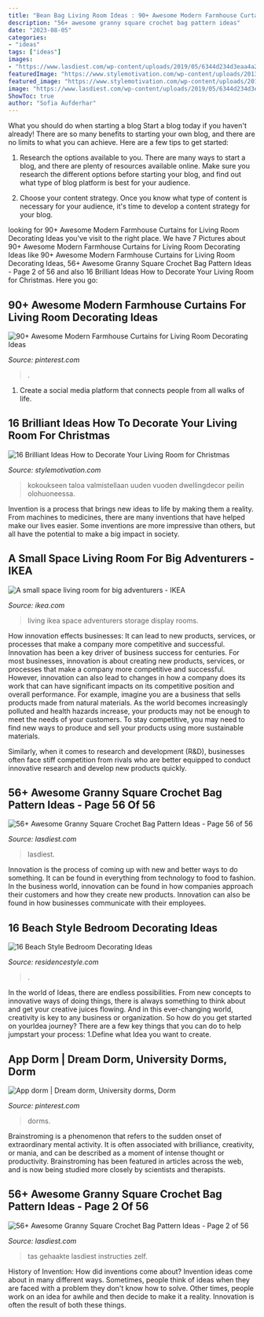 ```yaml
---
title: "Bean Bag Living Room Ideas : 90+ Awesome Modern Farmhouse Curtains For Living Room Decorating Ideas"
description: "56+ awesome granny square crochet bag pattern ideas"
date: "2023-08-05"
categories:
- "ideas"
tags: ["ideas"]
images:
- "https://www.lasdiest.com/wp-content/uploads/2019/05/6344d234d3eaa4a2a026df73305274f2-granny-granny-granny-square-bag-e1557536475333.jpg"
featuredImage: "https://www.stylemotivation.com/wp-content/uploads/2013/11/20-Brilliant-Ideas-How-to-Decorate-Your-Living-Room-for-Christmas-18.jpg"
featured_image: "https://www.stylemotivation.com/wp-content/uploads/2013/11/20-Brilliant-Ideas-How-to-Decorate-Your-Living-Room-for-Christmas-18.jpg"
image: "https://www.lasdiest.com/wp-content/uploads/2019/05/6344d234d3eaa4a2a026df73305274f2-granny-granny-granny-square-bag-e1557536475333.jpg"
ShowToc: true
author: "Sofia Aufderhar"
---
```



What you should do when starting a blog
Start a blog today if you haven't already! There are so many benefits to starting your own blog, and there are no limits to what you can achieve. Here are a few tips to get started:
1. Research the options available to you. There are many ways to start a blog, and there are plenty of resources available online. Make sure you research the different options before starting your blog, and find out what type of blog platform is best for your audience.

2. Choose your content strategy. Once you know what type of content is necessary for your audience, it's time to develop a content strategy for your blog.

	

		
looking for 90+ Awesome Modern Farmhouse Curtains for Living Room Decorating Ideas you've visit to the right place. We have 7 Pictures about 90+ Awesome Modern Farmhouse Curtains for Living Room Decorating Ideas like 90+ Awesome Modern Farmhouse Curtains for Living Room Decorating Ideas, 56+ Awesome Granny Square Crochet Bag Pattern Ideas - Page 2 of 56 and also 16 Brilliant Ideas How to Decorate Your Living Room for Christmas. Here you go:
		
    
## 90+ Awesome Modern Farmhouse Curtains For Living Room Decorating Ideas

<img loading=lazy src="https://i.pinimg.com/736x/1d/9e/95/1d9e9538068ca453e0a686ee01dd97f9.jpg" onerror="this.onerror=null;this.src='https://tse4.mm.bing.net/th?id=OIP.N6lvBL2hmOdrWz7PjdliRQHaLL&amp;pid=15.1';" alt="90+ Awesome Modern Farmhouse Curtains for Living Room Decorating Ideas">

_Source: pinterest.com_

>. 

	

1. Create a social media platform that connects people from all walks of life. 

    
## 16 Brilliant Ideas How To Decorate Your Living Room For Christmas

<img loading=lazy src="https://www.stylemotivation.com/wp-content/uploads/2013/11/20-Brilliant-Ideas-How-to-Decorate-Your-Living-Room-for-Christmas-18.jpg" onerror="this.onerror=null;this.src='https://tse4.mm.bing.net/th?id=OIP.CGMj2dNxGFbflqzd5eKXnwHaLI&amp;pid=15.1';" alt="16 Brilliant Ideas How to Decorate Your Living Room for Christmas">

_Source: stylemotivation.com_

>kokoukseen taloa valmistellaan uuden vuoden dwellingdecor peilin olohuoneessa. 

	

Invention is a process that brings new ideas to life by making them a reality. From machines to medicines, there are many inventions that have helped make our lives easier. Some inventions are more impressive than others, but all have the potential to make a big impact in society.

    
## A Small Space Living Room For Big Adventurers - IKEA

<img loading=lazy src="https://www.ikea.com/images/barkhyttan-black-glass-display-boxes-and-grey-havsta-storage-2222963c01e1232a7595a5a6efd1bd88.jpg?f=xxxl" onerror="this.onerror=null;this.src='https://tse4.mm.bing.net/th?id=OIP.o636gf9JXiwtV9uH470wOwHaHa&amp;pid=15.1';" alt="A small space living room for big adventurers - IKEA">

_Source: ikea.com_

>living ikea space adventurers storage display rooms. 

	

How innovation effects businesses: It can lead to new products, services, or processes that make a company more competitive and successful.
Innovation has been a key driver of business success for centuries. For most businesses, innovation is about creating new products, services, or processes that make a company more competitive and successful. However, innovation can also lead to changes in how a company does its work that can have significant impacts on its competitive position and overall performance.
For example, imagine you are a business that sells products made from natural materials. As the world becomes increasingly polluted and health hazards increase, your products may not be enough to meet the needs of your customers. To stay competitive, you may need to find new ways to produce and sell your products using more sustainable materials.

Similarly, when it comes to research and development (R&D), businesses often face stiff competition from rivals who are better equipped to conduct innovative research and develop new products quickly.

    
## 56+ Awesome Granny Square Crochet Bag Pattern Ideas - Page 56 Of 56

<img loading=lazy src="https://www.lasdiest.com/wp-content/uploads/2019/05/6344d234d3eaa4a2a026df73305274f2-granny-granny-granny-square-bag-e1557536475333.jpg" onerror="this.onerror=null;this.src='https://tse3.mm.bing.net/th?id=OIP.1TyW-XDn35rbSfCEvCLsXgAAAA&amp;pid=15.1';" alt="56+ Awesome Granny Square Crochet Bag Pattern Ideas - Page 56 of 56">

_Source: lasdiest.com_

>lasdiest. 

	

Innovation is the process of coming up with new and better ways to do something. It can be found in everything from technology to food to fashion. In the business world, innovation can be found in how companies approach their customers and how they create new products. Innovation can also be found in how businesses communicate with their employees.

    
## 16 Beach Style Bedroom Decorating Ideas

<img loading=lazy src="http://residencestyle.com/wp-content/uploads/2015/01/beach-bedroom-ideas.jpg" onerror="this.onerror=null;this.src='https://tse4.mm.bing.net/th?id=OIP.BuWyqUzL6igofC-oLmaJJwAAAA&amp;pid=15.1';" alt="16 Beach Style Bedroom Decorating Ideas">

_Source: residencestyle.com_

>. 

	

In the world of Ideas, there are endless possibilities. From new concepts to innovative ways of doing things, there is always something to think about and get your creative juices flowing. And in this ever-changing world, creativity is key to any business or organization. So how do you get started on yourIdea journey? There are a few key things that you can do to help jumpstart your process: 1.Define what Idea you want to create.

    
## App Dorm | Dream Dorm, University Dorms, Dorm

<img loading=lazy src="https://i.pinimg.com/736x/5f/60/b7/5f60b7ed4f59b01905370a12c9fe0cb0--dorm-ideas-college-life.jpg" onerror="this.onerror=null;this.src='https://tse1.mm.bing.net/th?id=OIP.jD-QHWXdsH7HytnuWthDQAHaFj&amp;pid=15.1';" alt="App dorm | Dream dorm, University dorms, Dorm">

_Source: pinterest.com_

>dorms. 

	

Brainstroming is a phenomenon that refers to the sudden onset of extraordinary mental activity. It is often associated with brilliance, creativity, or mania, and can be described as a moment of intense thought or productivity. Brainstroming has been featured in articles across the web, and is now being studied more closely by scientists and therapists.

    
## 56+ Awesome Granny Square Crochet Bag Pattern Ideas - Page 2 Of 56

<img loading=lazy src="https://www.lasdiest.com/wp-content/uploads/2019/05/0bd8712b10ddbea8dcf96aa2681c751c-1-e1557534032463.jpg" onerror="this.onerror=null;this.src='https://tse3.mm.bing.net/th?id=OIP.m98Qi-4jd9lPsTTzQbx9cQHaMq&amp;pid=15.1';" alt="56+ Awesome Granny Square Crochet Bag Pattern Ideas - Page 2 of 56">

_Source: lasdiest.com_

>tas gehaakte lasdiest instructies zelf. 

	

History of Invention: How did inventions come about?
Invention ideas come about in many different ways. Sometimes, people think of ideas when they are faced with a problem they don't know how to solve. Other times, people work on an idea for awhile and then decide to make it a reality. Innovation is often the result of both these things.

